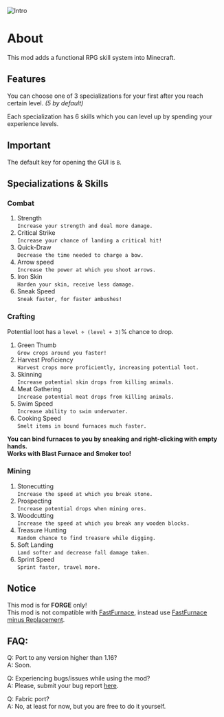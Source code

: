 ![Intro](https://i.ibb.co/dmDRsfw/intro.png)

# About

This mod adds a functional RPG skill system into Minecraft.

## Features

You can choose one of 3 specializations for your first after you reach certain level. _(5 by default)_

Each specialization has 6 skills which you can level up by spending your experience levels.

## Important

The default key for opening the GUI is `B`.

## Specializations & Skills

### Combat

1. Strength  
   `Increase your strength and deal more damage.`
2. Critical Strike  
   `Increase your chance of landing a critical hit!`
3. Quick-Draw  
   `Decrease the time needed to charge a bow.`
4. Arrow speed  
   `Increase the power at which you shoot arrows.`
5. Iron Skin  
   `Harden your skin, receive less damage.`
6. Sneak Speed  
   `Sneak faster, for faster ambushes!`

### Crafting

Potential loot has a `level ÷ (level + 3)`% chance to drop.

1. Green Thumb  
   `Grow crops around you faster!`
2. Harvest Proficiency  
   `Harvest crops more proficiently, increasing potential loot.`
3. Skinning  
   `Increase potential skin drops from killing animals.`
4. Meat Gathering  
   `Increase potential meat drops from killing animals.`
5. Swim Speed  
   `Increase ability to swim underwater.`
6. Cooking Speed  
   `Smelt items in bound furnaces much faster.`

**You can bind furnaces to you by sneaking and right-clicking with empty hands.**  
**Works with Blast Furnace and Smoker too!**

### Mining

1. Stonecutting  
   `Increase the speed at which you break stone.`
2. Prospecting  
   `Increase potential drops when mining ores.`
3. Woodcutting  
   `Increase the speed at which you break any wooden blocks.`
4. Treasure Hunting  
   `Random chance to find treasure while digging.`
5. Soft Landing  
   `Land softer and decrease fall damage taken.`
6. Sprint Speed  
   `Sprint faster, travel more.`

## Notice

This mod is for **FORGE** only!  
This mod is not compatible with [FastFurnace](https://www.curseforge.com/minecraft/mc-mods/fastfurnace), instead
use [FastFurnace minus Replacement](https://www.curseforge.com/minecraft/mc-mods/fastfurnace-minus-replacement).

## FAQ:

Q: Port to any version higher than 1.16?  
A: Soon.

Q: Experiencing bugs/issues while using the mod?  
A: Please, submit your bug report [here](https://github.com/darkorg69/better-leveling/issues).

Q: Fabric port?  
A: No, at least for now, but you are free to do it yourself.